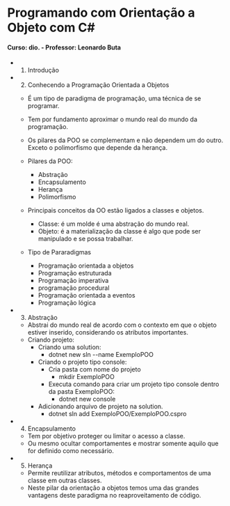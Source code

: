 # Programando com Orientação a Objeto com C# 
#### Curso: dio. - Professor: Leonardo Buta

- 01. Introdução

- 2. Conhecendo a Programação Orientada a Objetos
    - É um tipo de paradigma de programação, uma técnica de se programar.
    - Tem por fundamento aproximar o mundo real do mundo da programação. 
    - Os pilares da POO se complementam e não dependem um do outro. Exceto o polimorfismo que depende da herança.
    - Pilares da POO:
      - Abstração
      - Encapsulamento
      - Herança
      - Polimorfismo
    - Principais conceitos da OO estão ligados a classes e objetos.
      - Classe: é um molde é uma abstração do mundo real.
      - Objeto: é a materialização da classe é algo que pode ser manipulado e se possa trabalhar.

  - Tipo de Pararadigmas
    - Programação orientada a objetos
    - Programação estruturada
    - Programação imperativa
    - programação procedural
    - Programação orientada a eventos
    - Programação lógica

- 3. Abstração
  - Abstrai do mundo real de acordo com o contexto em que o objeto estiver inserido, considerando os atributos importantes.
  - Criando projeto:
    - Criando uma solution:
      - dotnet new sln --name ExemploPOO
    - Criando o projeto tipo console:	
      - Cria pasta com nome do projeto
        - mkdir ExemploPOO
      - Executa comando para criar um projeto tipo console dentro da pasta ExemploPOO:
        - dotnet new console
    - Adicionando arquivo de projeto na solution.
      - dotnet sln add ExemploPOO/ExemploPOO.cspro

- 4. Encapsulamento
  - Tem por objetivo proteger ou limitar o acesso a classe.
  - Ou mesmo ocultar comportamentes e mostrar somente aquilo que for definido como necessário.

- 5. Herança
  - Permite reutilizar atributos, métodos e comportamentos de uma classe em outras classes.
  - Neste pilar da orientação a objetos temos uma das grandes vantagens deste paradigma no reaproveitamento de código.


  




